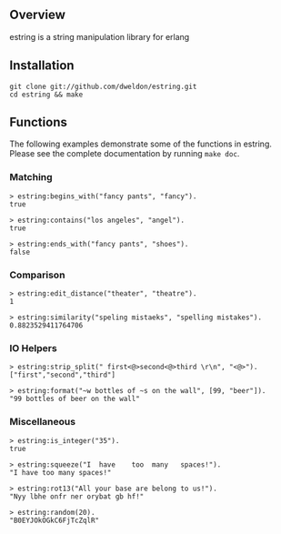 Overview
--------
estring is a string manipulation library for erlang

Installation
------------
    git clone git://github.com/dweldon/estring.git
    cd estring && make

Functions
---------
The following examples demonstrate some of the functions in estring. Please see
the complete documentation by running `make doc`.

### Matching
    > estring:begins_with("fancy pants", "fancy").
    true

    > estring:contains("los angeles", "angel").
    true

    > estring:ends_with("fancy pants", "shoes").
    false

### Comparison
    > estring:edit_distance("theater", "theatre").
    1

    > estring:similarity("speling mistaeks", "spelling mistakes").
    0.8823529411764706

### IO Helpers
    > estring:strip_split(" first<@>second<@>third \r\n", "<@>").
    ["first","second","third"]

    > estring:format("~w bottles of ~s on the wall", [99, "beer"]).
    "99 bottles of beer on the wall"

### Miscellaneous
    > estring:is_integer("35").
    true

    > estring:squeeze("I  have    too  many   spaces!").
    "I have too many spaces!"

    > estring:rot13("All your base are belong to us!").
    "Nyy lbhe onfr ner orybat gb hf!"

    > estring:random(20).
    "B0EYJOkOGkC6FjTcZqlR"
